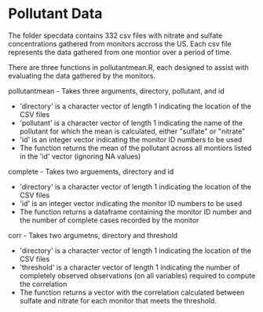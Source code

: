 # Pollutant Data
The folder specdata contains 332 csv files with nitrate and sulfate concentrations 
gathered from monitors accross the US.  Each csv file represents the data gathered 
from one montior over a period of time.  

There are three functions in pollutantmean.R, each designed to assist with evaluating 
the data gathered by the monitors.  

pollutantmean - Takes three arguments, directory, pollutant, and id
- 'directory' is a character vector of length 1 indicating the location of the CSV files
- 'pollutant' is a character vector of length 1 indicating the name of the pollutant for 
which the mean is calculated, either "sulfate" or "nitrate"
- 'id' is an integer vector indicating the monitor ID numbers to be used
- The function returns the mean of the pollutant across all montiors listed in the 'id' 
vector (ignoring NA values)

complete - Takes two arguements, directory and id
- 'directory' is a character vector of length 1 indicating the location of the CSV files
- 'id' is an integer vector indicating the monitor ID numbers to be used
- The function returns a dataframe containing the monitor ID number and the number of 
complete cases recorded by the monitor

corr - Takes two argumetns, directory and threshold
- 'directory' is a character vector of length 1 indicating the location of the CSV files
- 'threshold' is a character vector of length 1 indicating the number of completely observed 
observations (on all variables) required to compute the correlation
- The function returns a vector with the correlation calculated between sulfate and nitrate 
for each monitor that meets the threshold.

